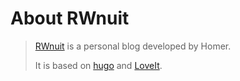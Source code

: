 # About RWnuit




> [RWnuit](https://github.com/rwnuit) is a personal blog developed by Homer.
>
> It is based on [hugo](https://github.com/gohugoio/hugo) and [LoveIt](https://dillonzq.com).

